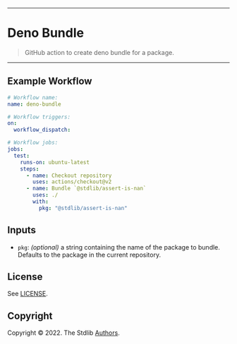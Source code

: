 <!--

@license Apache-2.0

Copyright (c) 2022 The Stdlib Authors.

Licensed under the Apache License, Version 2.0 (the "License");
you may not use this file except in compliance with the License.
You may obtain a copy of the License at

   http://www.apache.org/licenses/LICENSE-2.0

Unless required by applicable law or agreed to in writing, software
distributed under the License is distributed on an "AS IS" BASIS,
WITHOUT WARRANTIES OR CONDITIONS OF ANY KIND, either express or implied.
See the License for the specific language governing permissions and
limitations under the License.

-->

---

# Deno Bundle

> GitHub action to create deno bundle for a package.

---

## Example Workflow

```yml
# Workflow name:
name: deno-bundle

# Workflow triggers:
on:
  workflow_dispatch:

# Workflow jobs:
jobs:
  test:
    runs-on: ubuntu-latest
    steps:
      - name: Checkout repository
        uses: actions/checkout@v2
      - name: Bundle `@stdlib/assert-is-nan`
        uses: ./
        with:
          pkg: "@stdlib/assert-is-nan"
```

## Inputs

-   `pkg`: *(optional)* a string containing the name of the package to bundle. Defaults to the package in the current repository.

## License

See [LICENSE][stdlib-license].


## Copyright

Copyright &copy; 2022. The Stdlib [Authors][stdlib-authors].

<!-- Section for all links. Make sure to keep an empty line after the `section` element and another before the `/section` close. -->

<section class="links">

[stdlib]: https://github.com/stdlib-js/stdlib

[stdlib-authors]: https://github.com/stdlib-js/stdlib/graphs/contributors

[stdlib-license]: https://raw.githubusercontent.com/stdlib-js/assign-issue-on-label-action/master/LICENSE

</section>

<!-- /.links -->